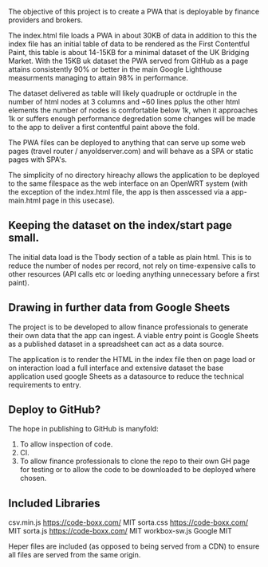 The objective of this project is to create a PWA that is deployable by finance providers and brokers.

The index.html file loads a PWA in about 30KB of data in addition to this the index file has an initial table of data to be rendered as the First Contentful Paint, this table is about 14-15KB for a minimal dataset of the UK Bridging Market. With the 15KB uk dataset the PWA served from GitHub as a page attains consistently 90% or better in the main Google Lighthouse measurments managing to attain 98% in performance.

The dataset delivered as table will likely quadruple or octdruple in the number of html nodes at 3 columns and ~60 lines pplus the other html elements the number of nodes is comfortable below 1k, when it approaches 1k or suffers enough performance degredation some changes will be made to the app to deliver a first contentful paint above the fold.

The PWA files can be deployed to anything that can serve up some web pages (travel router / anyoldserver.com) and will behave as a SPA or static pages with SPA's.

The simplicity of no directory hireachy allows the application to be deployed to the same filespace as the web interface on an OpenWRT system (with the exception of the index.html file, the app is then asscessed via a app-main.html page in this usecase).

Keeping the dataset on the index/start page small.
--------------------------------------------------
The initial data load is the Tbody section of a table as plain html. This is to reduce the number of nodes per record, not rely on time-expensive calls to other resources (API calls etc or loeding anything unnecessary before a first paint).


Drawing in further data from Google Sheets
------------------------------------------
The project is to be developed to allow finance professionals to generate their own data that the app can ingest. A viable entry point is Google Sheets as a published dataset in a spreadsheet can act as a data source.

The application is to render the HTML in the index file then on page load or on interaction load a full interface and extensive dataset the base application used google Sheets as a datasource to reduce the technical requirements to entry.



Deploy to GitHub?
-----------------
The hope in publishing to GitHub is manyfold:

1) To allow inspection of code.
2) CI.
3) To allow finance professionals to clone the repo to their own GH page for testing or to allow the code to be downloaded to be deployed where chosen.



Included Libraries
------------------
csv.min.js          https://code-boxx.com/ MIT
sorta.css           https://code-boxx.com/ MIT
sorta.js            https://code-boxx.com/ MIT
workbox-sw.js       Google                 MIT



Heper files are included (as opposed to being served from a CDN) to ensure all files are served from the same origin.
